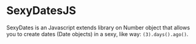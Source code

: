 SexyDatesJS
===========

SexyDates is an Javascript extends library on Number object that allows you to create dates (Date objects) in a sexy, like way: `(3).days().ago()`.
